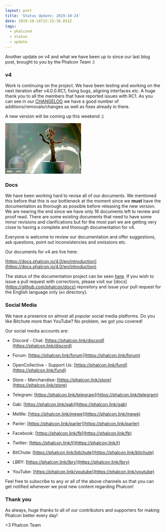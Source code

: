 ```yaml
---
layout: post
title: 'Status Update: 2019-10-24'
date: 2019-10-24T15:15:38.831Z
tags:
  - phalcon4
  - status
  - update
---
```

Another update on v4 and what we have been up to since our last blog post, brought to you by the Phalcon Team :)

<!--more-->

### v4
Work is continuing on the project. We have been testing and working on the next iteration after v4.0.0.RC1, fixing bugs, aligning interfaces etc. A huge thank you to all the members that have reported issues with RC1. As you can see in our [CHANGELOG](https://github.com/phalcon/cphalcon/blob/4.0.x/CHANGELOG-4.0.md) we have a good number of additions/removals/changes as well as fixes already in there.

A new version will be coming up this weekend :)

![](/assets/files/groot.gif)

### Docs
We have been working hard to revise all of our documents. We mentioned this before that this is our bottleneck at the moment since we **must** have the documentation as thorough as possible before releasing the new version. We are nearing the end since we have only 16 documents left to review and proof read. There are some existing documents that need to have some minor revisions and clarifications but for the most part we are getting very close to having a complete and thorough documentation for v4.

Everyone is welcome to review our documentation and offer suggestions, ask questions, point out inconsistencies and omissions etc.

Our documents for v4 are live here:

[https://docs.phalcon.io/4.0/en/introduction](https://docs.phalcon.io/4.0/en/introduction)

The status of the documentation project can be seen [here](https://github.com/phalcon/docs/issues/2322). If you wish to issue a pull request with corrections, please visit our [docs](https://github.com/phalcon/docs] repository and issue your pull request for the English language only (`en` directory).

### Social Media
We have a presence on almost all popular social media platforms. Do you like Bitchute more than YouTube? No problem, we got you covered!

Our social media accounts are:

- Discord - Chat: [https://phalcon.link/discord](https://phalcon.link/discord)
- Forum: [https://phalcon.link/forum](https://phalcon.link/forum)

- OpenCollective - Support Us: [https://phalcon.link/fund](https://phalcon.link/fund)
- Store - Merchandise: [https://phalcon.link/store](https://phalcon.link/store)

- Telegram: [https://phalcon.link/telegram](https://phalcon.link/telegram)
- Gab: [https://phalcon.link/gab](https://phalcon.link/gab)
- MeWe: [https://phalcon.link/mewe](https://phalcon.link/mewe)
- Parler: [https://phalcon.link/parler](https://phalcon.link/parler)
- Facebook: [https://phalcon.link/fb](https://phalcon.link/fb)
- Twitter: [https://phalcon.link/t](https://phalcon.link/t)

- BitChute: [https://phalcon.link/bitchute](https://phalcon.link/bitchute)
- LBRY: [https://phalcon.link/lbry](https://phalcon.link/lbry)
- YouTube: [https://phalcon.link/youtube](https://phalcon.link/youtube)

Feel free to subscribe to any or all of the above channels so that you can get notified whenever we post new content regarding Phalcon!

### Thank you
As always, huge thanks to all of our contributors and supporters for making Phalcon better every day!

<3 Phalcon Team
